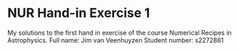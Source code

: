 # NUR Hand-in Exercise 1
My solutions to the first hand in exercise of the course Numerical Recipes in Astrophysics. 
Full name: Jim van Veenhuyzen
Student number: s2272881
